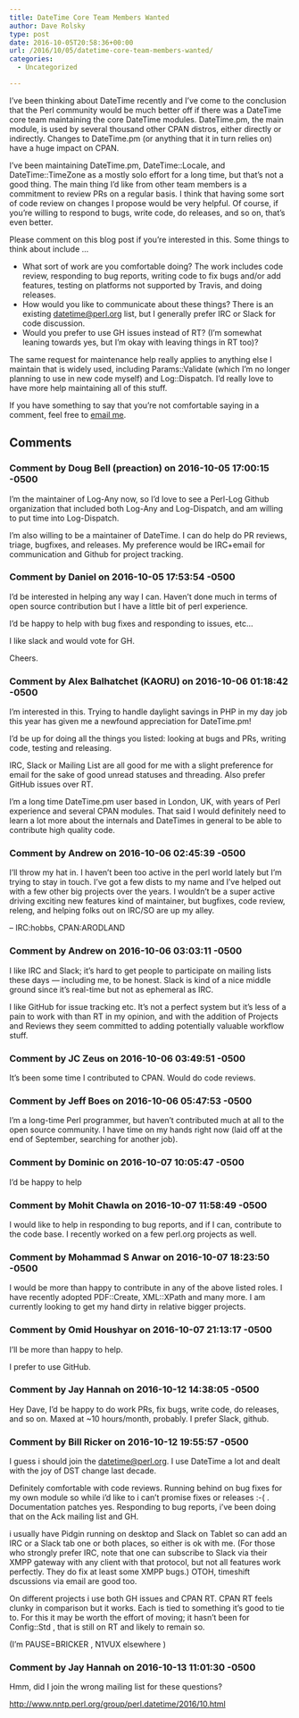 ```yaml
---
title: DateTime Core Team Members Wanted
author: Dave Rolsky
type: post
date: 2016-10-05T20:58:36+00:00
url: /2016/10/05/datetime-core-team-members-wanted/
categories:
  - Uncategorized

---
```

I&#8217;ve been thinking about DateTime recently and I&#8217;ve come to the conclusion that the Perl community would be much better off if there was a DateTime core team maintaining the core DateTime modules. DateTime.pm, the main module, is used by several thousand other CPAN distros, either directly or indirectly. Changes to DateTime.pm (or anything that it in turn relies on) have a huge impact on CPAN.

I&#8217;ve been maintaining DateTime.pm, DateTime::Locale, and DateTime::TimeZone as a mostly solo effort for a long time, but that&#8217;s not a good thing. The main thing I&#8217;d like from other team members is a commitment to review PRs on a regular basis. I think that having some sort of code review on changes I propose would be very helpful. Of course, if you&#8217;re willing to respond to bugs, write code, do releases, and so on, that&#8217;s even better.

Please comment on this blog post if you&#8217;re interested in this. Some things to think about include &#8230;

  * What sort of work are you comfortable doing? The work includes code review, responding to bug reports, writing code to fix bugs and/or add features, testing on platforms not supported by Travis, and doing releases.
  * How would you like to communicate about these things? There is an existing datetime@perl.org list, but I generally prefer IRC or Slack for code discussion.
  * Would you prefer to use GH issues instead of RT? (I&#8217;m somewhat leaning towards yes, but I&#8217;m okay with leaving things in RT too)?

The same request for maintenance help really applies to anything else I maintain that is widely used, including Params::Validate (which I&#8217;m no longer planning to use in new code myself) and Log::Dispatch. I&#8217;d really love to have more help maintaining all of this stuff.

If you have something to say that you&#8217;re not comfortable saying in a comment, feel free to [email me][1].

 [1]: mailto:autarch@urth.org

## Comments

### Comment by Doug Bell (preaction) on 2016-10-05 17:00:15 -0500
I&#8217;m the maintainer of Log-Any now, so I&#8217;d love to see a Perl-Log Github organization that included both Log-Any and Log-Dispatch, and am willing to put time into Log-Dispatch.

I&#8217;m also willing to be a maintainer of DateTime. I can do help do PR reviews, triage, bugfixes, and releases. My preference would be IRC+email for communication and Github for project tracking.

### Comment by Daniel on 2016-10-05 17:53:54 -0500
I&#8217;d be interested in helping any way I can. Haven&#8217;t done much in terms of open source contribution but I have a little bit of perl experience. 

I&#8217;d be happy to help with bug fixes and responding to issues, etc&#8230;

I like slack and would vote for GH.

Cheers.

### Comment by Alex Balhatchet (KAORU) on 2016-10-06 01:18:42 -0500
I&#8217;m interested in this. Trying to handle daylight savings in PHP in my day job this year has given me a newfound appreciation for DateTime.pm!

I&#8217;d be up for doing all the things you listed: looking at bugs and PRs, writing code, testing and releasing.

IRC, Slack or Mailing List are all good for me with a slight preference for email for the sake of good unread statuses and threading. Also prefer GitHub issues over RT.

I&#8217;m a long time DateTime.pm user based in London, UK, with years of Perl experience and several CPAN modules. That said I would definitely need to learn a lot more about the internals and DateTimes in general to be able to contribute high quality code.

### Comment by Andrew on 2016-10-06 02:45:39 -0500
I&#8217;ll throw my hat in. I haven&#8217;t been too active in the perl world lately but I&#8217;m trying to stay in touch. I&#8217;ve got a few dists to my name and I&#8217;ve helped out with a few other big projects over the years. I wouldn&#8217;t be a super active driving exciting new features kind of maintainer, but bugfixes, code review, releng, and helping folks out on IRC/SO are up my alley.

&#8211; IRC:hobbs, CPAN:ARODLAND

### Comment by Andrew on 2016-10-06 03:03:11 -0500
I like IRC and Slack; it&#8217;s hard to get people to participate on mailing lists these days — including me, to be honest. Slack is kind of a nice middle ground since it&#8217;s real-time but not as ephemeral as IRC.

I like GitHub for issue tracking etc. It&#8217;s not a perfect system but it&#8217;s less of a pain to work with than RT in my opinion, and with the addition of Projects and Reviews they seem committed to adding potentially valuable workflow stuff.

### Comment by JC Zeus on 2016-10-06 03:49:51 -0500
It&#8217;s been some time I contributed to CPAN. Would do code reviews.

### Comment by Jeff Boes on 2016-10-06 05:47:53 -0500
I&#8217;m a long-time Perl programmer, but haven&#8217;t contributed much at all to the open source community. I have time on my hands right now (laid off at the end of September, searching for another job).

### Comment by Dominic on 2016-10-07 10:05:47 -0500
I&#8217;d be happy to help

### Comment by Mohit Chawla on 2016-10-07 11:58:49 -0500
I would like to help in responding to bug reports, and if I can, contribute to the code base. I recently worked on a few perl.org projects as well.

### Comment by Mohammad S Anwar on 2016-10-07 18:23:50 -0500
I would be more than happy to contribute in any of the above listed roles. I have recently adopted PDF::Create, XML::XPath and many more. I am currently looking to get my hand dirty in relative bigger projects.

### Comment by Omid Houshyar on 2016-10-07 21:13:17 -0500
I&#8217;ll be more than happy to help.

I prefer to use GitHub.

### Comment by Jay Hannah on 2016-10-12 14:38:05 -0500
Hey Dave, I&#8217;d be happy to do work PRs, fix bugs, write code, do releases, and so on. Maxed at ~10 hours/month, probably. I prefer Slack, github.

### Comment by Bill Ricker on 2016-10-12 19:55:57 -0500
I guess i should join the <datetime@perl.org>. I use DateTime a lot and dealt with the joy of DST change last decade. 

Definitely comfortable with code reviews. Running behind on bug fixes for my own module so while i&#8217;d like to i can&#8217;t promise fixes or releases :-( . Documentation patches yes. Responding to bug reports, i&#8217;ve been doing that on the Ack mailing list and GH.

i usually have Pidgin running on desktop and Slack on Tablet so can add an IRC or a Slack tab one or both places, so either is ok with me. (For those who strongly prefer IRC, note that one can subscribe to Slack via their XMPP gateway with any client with that protocol, but not all features work perfectly. They do fix at least some XMPP bugs.) OTOH, timeshift dscussions via email are good too.

On different projects i use both GH issues and CPAN RT. CPAN RT feels clunky in comparison but it works. Each is tied to something it&#8217;s good to tie to. For this it may be worth the effort of moving; it hasn&#8217;t been for Config::Std , that is still on RT and likely to remain so.

(I&#8217;m PAUSE=BRICKER , N1VUX elsewhere )

### Comment by Jay Hannah on 2016-10-13 11:01:30 -0500
Hmm, did I join the wrong mailing list for these questions?

<a href="http://www.nntp.perl.org/group/perl.datetime/2016/10.html" rel="nofollow ugc">http://www.nntp.perl.org/group/perl.datetime/2016/10.html</a>